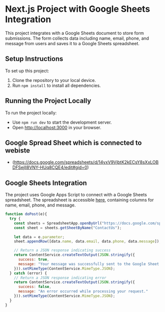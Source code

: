 # Next.js Project with Google Sheets Integration

This project integrates with a Google Sheets document to store form submissions. The form collects data including name, email, phone, and message from users and saves it to a Google Sheets spreadsheet.

## Setup Instructions

To set up this project:
1. Clone the repository to your local device.
2. Run `npm install` to install all dependencies.

## Running the Project Locally

To run the project locally:
- Use `npm run dev` to start the development server.
- Open [http://localhost:3000](http://localhost:3000) in your browser.

## Google Spread Sheet which is connected to webiste
- (https://docs.google.com/spreadsheets/d/14yxV9VjbtK2kECsY8sXxLOBDFSejlI8VNY-HUq8CQE4/edit#gid=0)

## Google Sheets Integration

The project uses Google Apps Script to connect with a Google Sheets spreadsheet. The spreadsheet is accessible [here](https://docs.google.com/spreadsheets/d/14yxV9VjbtK2kECsY8sXxLOBDFSejlI8VNY-HUq8CQE4/edit#gid=0), containing columns for name, email, phone, and message.

```javascript
function doPost(e){
  try {
    const sheets = SpreadsheetApp.openByUrl("https://docs.google.com/spreadsheets/d/14yxV9VjbtK2kECsY8sXxLOBDFSejlI8VNY-HUq8CQE4/edit?usp=sharing");
    const sheet = sheets.getSheetByName("ContactUs");
    
    let data = e.parameter;
    sheet.appendRow([data.name, data.email, data.phone, data.message]);

    // Return a JSON response indicating success
    return ContentService.createTextOutput(JSON.stringify({
      success: true,
      message: "Your message was successfully sent to the Google Sheet database!"
    })).setMimeType(ContentService.MimeType.JSON);
  } catch (error) {
    // Return a JSON response indicating error
    return ContentService.createTextOutput(JSON.stringify({
      success: false,
      message: "An error occurred while processing your request."
    })).setMimeType(ContentService.MimeType.JSON);
  }
}
